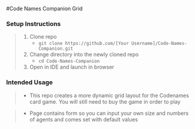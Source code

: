 
#Code Names Companion Grid

### Setup Instructions

> 1. Clone repo
>    - `git clone https://github.com/[Your Username]/Code-Names-Companion.git`
> 1. Change directory into the newly cloned repo
>    - `cd Code-Names-Companion`
> 1. Open in IDE and launch in browser


### Intended Usage

>  - This repo creates a more dynamic grid layout for the Codenames card game.  You will still need to buy the game in order to play

> - Page contains form so you can input your own size and numbers of agents and comes set with default values